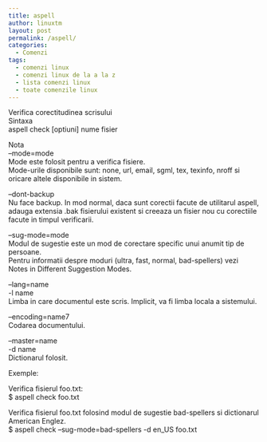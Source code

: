 ```yaml
---
title: aspell
author: linuxtm
layout: post
permalink: /aspell/
categories:
  - Comenzi
tags:
  - comenzi linux
  - comenzi linux de la a la z
  - lista comenzi linux
  - toate comenzile linux
---
```

Verifica corectitudinea scrisului  
Sintaxa  
aspell check [optiuni] nume fisier

Nota  
–mode=mode  
Mode este folosit pentru a verifica fisiere.  
Mode-urile disponibile sunt: none, url, email, sgml, tex, texinfo, nroff si oricare altele disponibile in sistem.

–dont-backup  
Nu face backup. In mod normal, daca sunt corectii facute de utilitarul aspell, adauga extensia .bak fisierului existent si creeaza un fisier nou cu corectiile facute in timpul verificarii.

–sug-mode=mode  
Modul de sugestie este un mod de corectare specific unui anumit tip de persoane.  
Pentru informatii despre moduri (ultra, fast, normal, bad-spellers) vezi Notes in Different Suggestion Modes.

–lang=name  
-l name  
Limba in care documentul este scris. Implicit, va fi limba locala a sistemului.

–encoding=name7  
Codarea documentului.

–master=name  
-d name  
Dictionarul folosit.

Exemple:

Verifica fisierul foo.txt:  
$ aspell check foo.txt

Verifica fisierul foo.txt folosind modul de sugestie bad-spellers si dictionarul American Englez.  
$ aspell check &#8211;sug-mode=bad-spellers -d en_US foo.txt